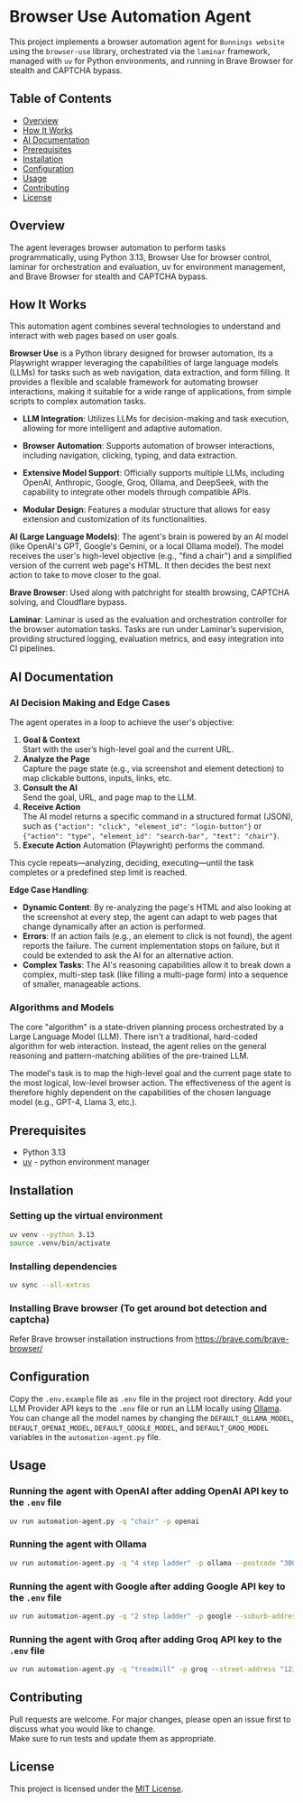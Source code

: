 # Browser Use Automation Agent

This project implements a browser automation agent for `Bunnings website` using the `browser-use` library, orchestrated via the `laminar` framework, managed with `uv` for Python environments, and running in Brave Browser for stealth and CAPTCHA bypass.

## Table of Contents

- [Overview](#overview)
- [How It Works](#how-it-works)
- [AI Documentation](#ai-documentation)
- [Prerequisites](#prerequisites)  
- [Installation](#installation)  
- [Configuration](#configuration)  
- [Usage](#usage)  
- [Contributing](#contributing)  
- [License](#license)  

## Overview

The agent leverages browser automation to perform tasks programmatically, using Python 3.13, Browser Use for browser control, laminar for orchestration and evaluation, uv for environment management, and Brave Browser for stealth and CAPTCHA bypass.

## How It Works

This automation agent combines several technologies to understand and interact with web pages based on user goals.

**Browser Use** is a Python library designed for browser automation, its a Playwright wrapper leveraging the capabilities of large language models (LLMs) for tasks such as web navigation, data extraction, and form filling. It provides a flexible and scalable framework for automating browser interactions, making it suitable for a wide range of applications, from simple scripts to complex automation tasks.

- **LLM Integration**: Utilizes LLMs for decision-making and task execution, allowing for more intelligent and adaptive automation.

- **Browser Automation**: Supports automation of browser interactions, including navigation, clicking, typing, and data extraction.

- **Extensive Model Support**: Officially supports multiple LLMs, including OpenAI, Anthropic, Google, Groq, Ollama, and DeepSeek, with the capability to integrate other models through compatible APIs.

- **Modular Design**: Features a modular structure that allows for easy extension and customization of its functionalities.

**AI (Large Language Models)**: The agent's brain is powered by an AI model (like OpenAI's GPT, Google's Gemini, or a local Ollama model). The model receives the user's high-level objective (e.g., "find a chair") and a simplified version of the current web page's HTML. It then decides the best next action to take to move closer to the goal.

**Brave Browser**: Used along with patchright for stealth browsing, CAPTCHA solving, and Cloudflare bypass.

**Laminar**: Laminar is used as the evaluation and orchestration controller for the browser automation tasks. Tasks are run under Laminar’s supervision, providing structured logging, evaluation metrics, and easy integration into CI pipelines.



## AI Documentation

### AI Decision Making and Edge Cases

The agent operates in a loop to achieve the user's objective:

1. **Goal & Context**  
   Start with the user’s high-level goal and the current URL.  
2. **Analyze the Page**  
   Capture the page state (e.g., via screenshot and element detection) to map clickable buttons, inputs, links, etc.  
3. **Consult the AI**  
   Send the goal, URL, and page map to the LLM.  
4. **Receive Action**  
   The AI model returns a specific command in a structured format (JSON), such as `{"action": "click", "element_id": "login-button"}` or `{"action": "type", "element_id": "search-bar", "text": "chair"}`.
5. **Execute Action**
   Automation (Playwright) performs the command.

This cycle repeats—analyzing, deciding, executing—until the task completes or a predefined step limit is reached.

**Edge Case Handling**:

- **Dynamic Content**: By re-analyzing the page's HTML and also looking at the screenshot at every step, the agent can adapt to web pages that change dynamically after an action is performed.
- **Errors**: If an action fails (e.g., an element to click is not found), the agent reports the failure. The current implementation stops on failure, but it could be extended to ask the AI for an alternative action.
- **Complex Tasks**: The AI's reasoning capabilities allow it to break down a complex, multi-step task (like filling a multi-page form) into a sequence of smaller, manageable actions.

### Algorithms and Models

The core "algorithm" is a state-driven planning process orchestrated by a Large Language Model (LLM). There isn't a traditional, hard-coded algorithm for web interaction. Instead, the agent relies on the general reasoning and pattern-matching abilities of the pre-trained LLM.

The model's task is to map the high-level goal and the current page state to the most logical, low-level browser action. The effectiveness of the agent is therefore highly dependent on the capabilities of the chosen language model (e.g., GPT-4, Llama 3, etc.).

## Prerequisites

- Python 3.13
- [uv](https://docs.astral.sh/uv/getting-started/installation/) - python environment manager

## Installation

### Setting up the virtual environment

```bash
uv venv --python 3.13
source .venv/bin/activate
```

### Installing dependencies

```bash
uv sync --all-extras
```

### Installing Brave browser (To get around bot detection and captcha)

Refer Brave browser installation instructions from https://brave.com/brave-browser/

## Configuration

Copy the `.env.example` file as `.env` file in the project root directory. Add your LLM Provider API keys to the `.env` file or run an LLM locally using [Ollama](https://ollama.com/). You can change all the model names by changing the `DEFAULT_OLLAMA_MODEL`, `DEFAULT_OPENAI_MODEL`, `DEFAULT_GOOGLE_MODEL`, and `DEFAULT_GROQ_MODEL` variables in the `automation-agent.py` file.

## Usage

### Running the agent with OpenAI after adding OpenAI API key to the `.env` file

```bash
uv run automation-agent.py -q "chair" -p openai
```

### Running the agent with Ollama

```bash
uv run automation-agent.py -q "4 step ladder" -p ollama --postcode "3000"
```

### Running the agent with Google after adding Google API key to the `.env` file

```bash
uv run automation-agent.py -q "2 step ladder" -p google --suburb-address "Anytown"
```

### Running the agent with Groq after adding Groq API key to the `.env` file

```bash
uv run automation-agent.py -q "treadmill" -p groq --street-address "123 Main St" --unit "Apt 4B" --suburb-address "Anytown" --state "VIC" --postcode "3000"
```

## Contributing

Pull requests are welcome. For major changes, please open an issue first to discuss what you would like to change.  
Make sure to run tests and update them as appropriate.

## License

This project is licensed under the [MIT License](https://choosealicense.com/licenses/mit/).